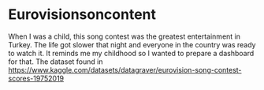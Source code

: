 # Eurovisionsoncontent
When I was a child, this song contest was the greatest entertainment in Turkey. The life got slower that night and everyone in the country was ready to watch it. It reminds me my childhood so I wanted to prepare a dashboard for that. 
The dataset found in https://www.kaggle.com/datasets/datagraver/eurovision-song-contest-scores-19752019
